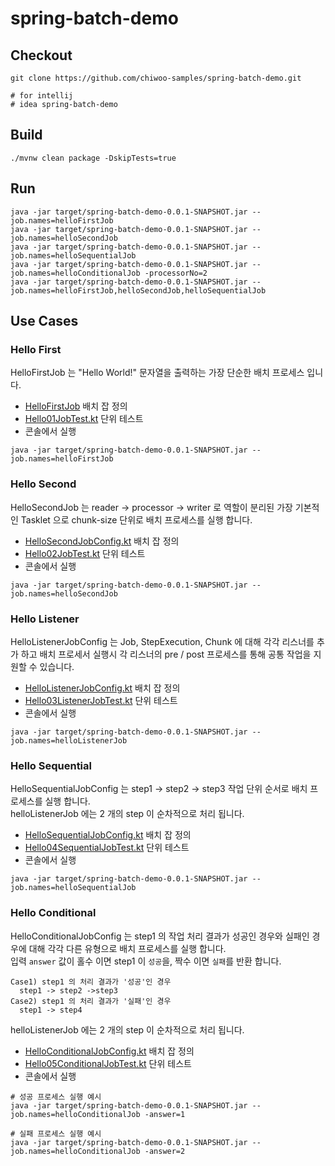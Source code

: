 # spring-batch-demo

## Checkout
```
git clone https://github.com/chiwoo-samples/spring-batch-demo.git

# for intellij
# idea spring-batch-demo
```

## Build
```
./mvnw clean package -DskipTests=true
```

## Run
```
java -jar target/spring-batch-demo-0.0.1-SNAPSHOT.jar --job.names=helloFirstJob
java -jar target/spring-batch-demo-0.0.1-SNAPSHOT.jar --job.names=helloSecondJob
java -jar target/spring-batch-demo-0.0.1-SNAPSHOT.jar --job.names=helloSequentialJob
java -jar target/spring-batch-demo-0.0.1-SNAPSHOT.jar --job.names=helloConditionalJob -processorNo=2
java -jar target/spring-batch-demo-0.0.1-SNAPSHOT.jar --job.names=helloFirstJob,helloSecondJob,helloSequentialJob
```

## Use Cases

### Hello First
HelloFirstJob 는 "Hello World!" 문자열을 출력하는 가장 단순한 배치 프로세스 입니다.
- [HelloFirstJob](./src/main/kotlin/example/chiwoo/demo/jobs/hello01/HelloFirstJobConfig.kt) 배치 잡 정의  
- [Hello01JobTest.kt](./src/test/kotlin/example/chiwoo/demo/jobs/Hello01JobTest.kt) 단위 테스트
- 콘솔에서 실행
```
java -jar target/spring-batch-demo-0.0.1-SNAPSHOT.jar --job.names=helloFirstJob
```

### Hello Second
HelloSecondJob 는 reader -> processor -> writer 로 역할이 분리된 가장 기본적인 Tasklet 으로 chunk-size 단위로 배치 프로세스를 실행 합니다. 
- [HelloSecondJobConfig.kt](./src/main/kotlin/example/chiwoo/demo/jobs/hello02/HelloSecondJobConfig.kt) 배치 잡 정의
- [Hello02JobTest.kt](./src/test/kotlin/example/chiwoo/demo/jobs/Hello02JobTest.kt) 단위 테스트
- 콘솔에서 실행
```
java -jar target/spring-batch-demo-0.0.1-SNAPSHOT.jar --job.names=helloSecondJob
```

### Hello Listener
HelloListenerJobConfig 는 Job, StepExecution, Chunk 에 대해 각각 리스너를 추가 하고 배치 프로세서 실행시 각 리스너의 pre / post 프로세스를 통해 공통 작업을 지원할 수 있습니다.       
- [HelloListenerJobConfig.kt](./src/main/kotlin/example/chiwoo/demo/jobs/hello03/HelloListenerJobConfig.kt) 배치 잡 정의
- [Hello03ListenerJobTest.kt](./src/test/kotlin/example/chiwoo/demo/jobs/Hello03ListenerJobTest.kt) 단위 테스트
- 콘솔에서 실행
```
java -jar target/spring-batch-demo-0.0.1-SNAPSHOT.jar --job.names=helloListenerJob
```

### Hello Sequential
HelloSequentialJobConfig 는 step1 -> step2 -> step3 작업 단위 순서로 배치 프로세스를 실행 합니다.  
helloListenerJob 에는 2 개의 step 이 순차적으로 처리 됩니다.
- [HelloSequentialJobConfig.kt](./src/main/kotlin/example/chiwoo/demo/jobs/hello04/HelloSequentialJobConfig.kt) 배치 잡 정의
- [Hello04SequentialJobTest.kt](./src/test/kotlin/example/chiwoo/demo/jobs/Hello04SequentialJobTest.kt) 단위 테스트
- 콘솔에서 실행
```
java -jar target/spring-batch-demo-0.0.1-SNAPSHOT.jar --job.names=helloSequentialJob
```

### Hello Conditional
HelloConditionalJobConfig 는 step1 의 작업 처리 결과가 성공인 경우와 실패인 경우에 대해 각각 다른 유형으로 배치 프로세스를 실행 합니다.   
입력 `answer` 값이 홀수 이면 step1 이 `성공`을, 짝수 이면 `실패`를 반환 합니다.  

```
Case1) step1 의 처리 결과가 '성공'인 경우
  step1 -> step2 ->step3 
Case2) step1 의 처리 결과가 '실패'인 경우
  step1 -> step4      
```
helloListenerJob 에는 2 개의 step 이 순차적으로 처리 됩니다.
- [HelloConditionalJobConfig.kt](./src/main/kotlin/example/chiwoo/demo/jobs/hello05/HelloConditionalJobConfig.kt) 배치 잡 정의
- [Hello05ConditionalJobTest.kt](./src/test/kotlin/example/chiwoo/demo/jobs/Hello05ConditionalJobTest.kt) 단위 테스트
- 콘솔에서 실행
```
# 성공 프로세스 실행 예시 
java -jar target/spring-batch-demo-0.0.1-SNAPSHOT.jar --job.names=helloConditionalJob -answer=1

# 실패 프로세스 실행 예시  
java -jar target/spring-batch-demo-0.0.1-SNAPSHOT.jar --job.names=helloConditionalJob -answer=2
```

